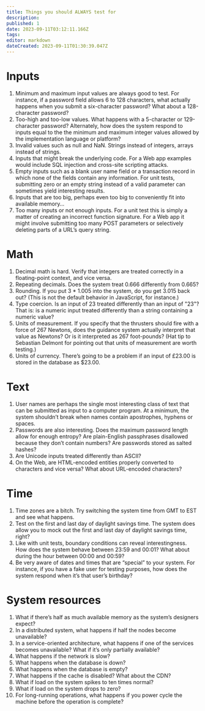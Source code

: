 ```yaml
---
title: Things you should ALWAYS test for
description: 
published: 1
date: 2023-09-11T03:12:11.166Z
tags: 
editor: markdown
dateCreated: 2023-09-11T01:30:39.047Z
---
```


# Inputs

1. Minimum and maximum input values are always good to test. For instance, if a password field allows 6 to 128 characters, what actually happens when you submit a six-character password? What about a 128-character password?
2. Too-high and too-low values. What happens with a 5-character or 129-character password? Alternately, how does the system respond to inputs equal to the the minimum and maximum integer values allowed by the implementation language or platform?
3. Invalid values such as null and NaN. Strings instead of integers, arrays instead of strings.
4. Inputs that might break the underlying code. For a Web app examples would include SQL injection and cross-site scripting attacks.
5. Empty inputs such as a blank user name field or a transaction record in which none of the fields contain any information. For unit tests, submitting zero or an empty string instead of a valid parameter can sometimes yield interesting results.
6. Inputs that are too big, perhaps even too big to conveniently fit into available memory…
7. Too many inputs or not enough inputs. For a unit test this is simply a matter of creating an incorrect function signature. For a Web app it might involve submitting too many POST parameters or selectively deleting parts of a URL’s query string.

# Math

1.  Decimal math is hard. Verify that integers are treated correctly in a floating-point context, and vice versa.
2.  Repeating decimals. Does the system treat 0.666 differently from 0.665?
3.  Rounding. If you put 3 \* 1.005 into the system, do you get 3.015 back out? (This is not the default behavior in JavaScript, for instance.)
4.  Type coercion. Is an input of 23 treated differently than an input of "23"? That is: is a numeric input treated differently than a string containing a numeric value?
5.  Units of measurement. If you specify that the thrusters should fire with a force of 267 Newtons, does the guidance system actually interpret that value as Newtons? Or is it interpreted as 267 foot-pounds? (Hat tip to Sebastian Delmont for pointing out that units of measurement are worth testing.)
6.  Units of currency. There’s going to be a problem if an input of £23.00 is stored in the database as \$23.00.

# Text

1.  User names are perhaps the single most interesting class of text that can be submitted as input to a computer program. At a minimum, the system shouldn’t break when names contain apostrophes, hyphens or spaces.
2.  Passwords are also interesting. Does the maximum password length allow for enough entropy? Are plain-English passphrases disallowed because they don’t contain numbers? Are passwords stored as salted hashes?
3.  Are Unicode inputs treated differently than ASCII?
4.  On the Web, are HTML-encoded entities properly converted to characters and vice versa? What about URL-encoded characters?

# Time

1.  Time zones are a bitch. Try switching the system time from GMT to EST and see what happens.
2.  Test on the first and last day of daylight savings time. The system does allow you to mock out the first and last day of daylight savings time, right?
3.  Like with unit tests, boundary conditions can reveal interestingness. How does the system behave between 23:59 and 00:01? What about during the hour between 00:00 and 00:59?
4.  Be very aware of dates and times that are “special” to your system. For instance, if you have a fake user for testing purposes, how does the system respond when it’s that user’s birthday?

# System resources

1.  What if there’s half as much available memory as the system’s designers expect?
2.  In a distributed system, what happens if half the nodes become unavailable?
3.  In a service-oriented architecture, what happens if one of the services becomes unavailable? What if it’s only partially available?
4.  What happens if the network is slow?
5.  What happens when the database is down?
6.  What happens when the database is empty?
7.  What happens if the cache is disabled? What about the CDN?
8.  What if load on the system spikes to ten times normal?
9.  What if load on the system drops to zero?
10. For long-running operations, what happens if you power cycle the machine before the operation is complete?
